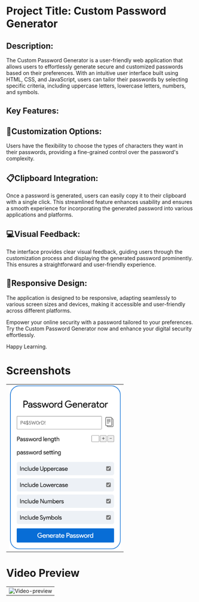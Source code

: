 <h1>Project Title: Custom Password Generator</h1>
<h2>Description:</h2>

<p> The Custom Password Generator is a user-friendly web application that allows users to effortlessly generate secure and customized passwords based on their preferences. With an intuitive user interface built using HTML, CSS, and JavaScript, users can tailor their passwords by selecting specific criteria, including uppercase letters, lowercase letters, numbers, and symbols.</p>

<h2>Key Features:</h2>

<h2>🔩Customization Options:</h2>

<p>Users have the flexibility to choose the types of characters they want in their passwords, providing a fine-grained control over the password's complexity. </p>

<h2>📋Clipboard Integration:</h2>

<p>Once a password is generated, users can easily copy it to their clipboard with a single click. This streamlined feature enhances usability and ensures a smooth experience for incorporating the generated password into various applications and platforms.</p>

<h2>💻Visual Feedback:</h2>

<p>The interface provides clear visual feedback, guiding users through the customization process and displaying the generated password prominently. This ensures a straightforward and user-friendly experience.</p>

<h2>📱Responsive Design:</h2>
<p>The application is designed to be responsive, adapting seamlessly to various screen sizes and devices, making it accessible and user-friendly across different platforms.</p>

<p>Empower your online security with a password tailored to your preferences. Try the Custom Password Generator now and enhance your digital security effortlessly.</p>

<p>Happy Learning.</p>

<h1>Screenshots</h1>
<table>
<tr>
    <td><img src="./screenshot.png" alt="screenshot" width=300/></td>
</tr>


</table>
<h1>Video Preview</h1>
<table>
<tr>
    <td>
        <img src="./password-gif.mp4" alt="Video-preview"  width=300 >
    </td>
</tr>
</table>
